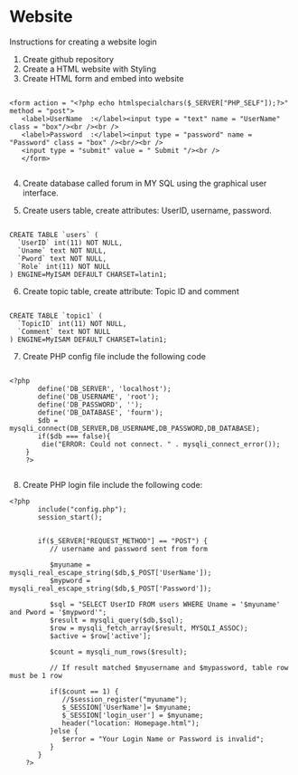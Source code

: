 # Website

Instructions for creating a website login

1) Create github repository 
2) Create a HTML website with Styling 
3) Create HTML form and embed into website 
 ```
 
<form action = "<?php echo htmlspecialchars($_SERVER["PHP_SELF"]);?>" method = "post">
    <label>UserName  :</label><input type = "text" name = "UserName" class = "box"/><br /><br />
    <label>Password  :</label><input type = "password" name = "Password" class = "box" /><br/><br />
    <input type = "submit" value = " Submit "/><br />
    </form>
    
 ```

4)	Create database called forum in MY SQL using the graphical user interface.

5)	Create users table, create attributes: UserID, username, password.

```

CREATE TABLE `users` (
  `UserID` int(11) NOT NULL,
  `Uname` text NOT NULL,
  `Pword` text NOT NULL,
  `Role` int(11) NOT NULL
) ENGINE=MyISAM DEFAULT CHARSET=latin1;

```

6)	Create topic table, create attribute: Topic ID and comment

```

CREATE TABLE `topic1` (
  `TopicID` int(11) NOT NULL,
  `Comment` text NOT NULL
) ENGINE=MyISAM DEFAULT CHARSET=latin1;

```


7)	Create PHP config file include the following code 

```

<?php
	   define('DB_SERVER', 'localhost');
	   define('DB_USERNAME', 'root');
	   define('DB_PASSWORD', '');
	   define('DB_DATABASE', 'fourm');
	   $db = mysqli_connect(DB_SERVER,DB_USERNAME,DB_PASSWORD,DB_DATABASE);
	   if($db === false){
	    die("ERROR: Could not connect. " . mysqli_connect_error());
	}
	?>
  
  ```
  
8)	Create PHP login file include the following code:

```
<?php
	   include("config.php");
	   session_start();
	
	   
	   if($_SERVER["REQUEST_METHOD"] == "POST") {
	      // username and password sent from form 
	       
	      $myuname = mysqli_real_escape_string($db,$_POST['UserName']);
	      $mypword = mysqli_real_escape_string($db,$_POST['Password']);
		  
	      $sql = "SELECT UserID FROM users WHERE Uname = '$myuname' and Pword = '$mypword'";
	      $result = mysqli_query($db,$sql);
	      $row = mysqli_fetch_array($result, MYSQLI_ASSOC);
	      $active = $row['active'];
	      
	      $count = mysqli_num_rows($result);
	      
	      // If result matched $myusername and $mypassword, table row must be 1 row
			
	      if($count == 1) {
	         //$session_register("myuname");
			 $_SESSION['UserName']= $myuname;
	         $_SESSION['login_user'] = $myuname;
	         header("location: Homepage.html");
	      }else {
	         $error = "Your Login Name or Password is invalid";
	      }
	   }
	?>

```
